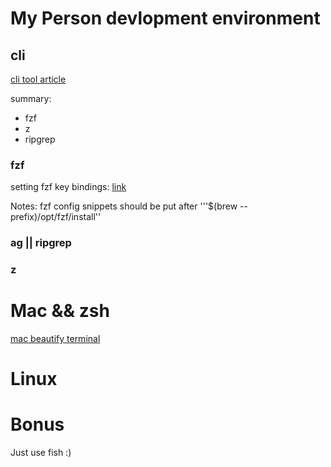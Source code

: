 # My Person devlopment environment

## cli
[cli tool article](https://www.vimfromscratch.com/articles/awesome-command-line-tools/)

summary:
- fzf
- z
- ripgrep



### fzf 
setting fzf key bindings: [link](https://github.com/junegunn/fzf/wiki/Configuring-shell-key-bindings)

Notes: fzf config snippets should be put after '''$(brew --prefix)/opt/fzf/install''


### ag || ripgrep

### z


# Mac && zsh

[mac beautify terminal](https://blog.biezhi.me/2018/11/build-a-beautiful-mac-terminal-environment.html)

# Linux


# Bonus

Just use fish :)
